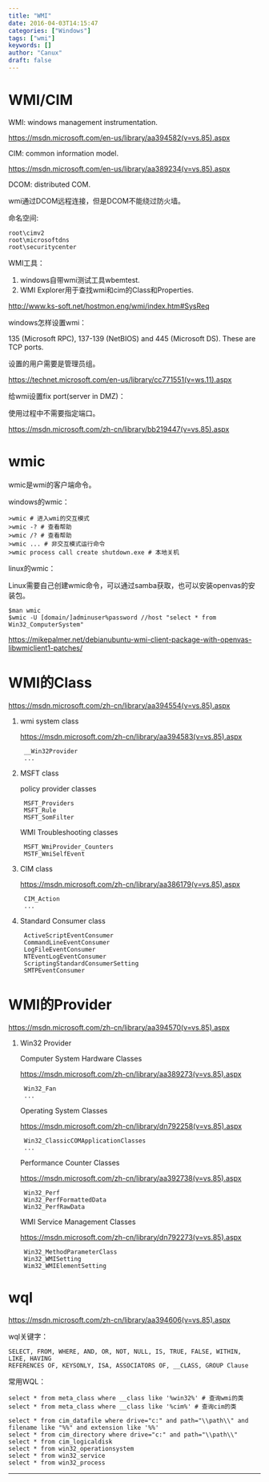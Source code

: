 ```yaml
---
title: "WMI"
date: 2016-04-03T14:15:47
categories: ["Windows"]
tags: ["wmi"]
keywords: []
author: "Canux"
draft: false
---
```


# WMI/CIM

WMI: windows management instrumentation.

<https://msdn.microsoft.com/en-us/library/aa394582(v=vs.85).aspx>

CIM: common information model.

<https://msdn.microsoft.com/en-us/library/aa389234(v=vs.85).aspx>

DCOM: distributed COM.

wmi通过DCOM远程连接，但是DCOM不能绕过防火墙。

命名空间:

    root\cimv2
    root\microsoftdns
    root\securitycenter

WMI工具：
1. windows自带wmi测试工具wbemtest.
2. WMI Explorer用于查找wmi和cim的Class和Properties.

<http://www.ks-soft.net/hostmon.eng/wmi/index.htm#SysReq>

windows怎样设置wmi：

135 (Microsoft RPC), 137-139 (NetBIOS) and 445 (Microsoft DS). These are TCP ports.

设置的用户需要是管理员组。

<https://technet.microsoft.com/en-us/library/cc771551(v=ws.11).aspx>

给wmi设置fix port(server in DMZ)：

使用过程中不需要指定端口。

<https://msdn.microsoft.com/zh-cn/library/bb219447(v=vs.85).aspx>

# wmic

wmic是wmi的客户端命令。

windows的wmic：

    >wmic # 进入wmi的交互模式
    >wmic -? # 查看帮助
    >wmic /? # 查看帮助
    >wmic ... # 非交互模式运行命令
    >wmic process call create shutdown.exe # 本地关机

linux的wmic：

Linux需要自己创建wmic命令，可以通过samba获取，也可以安装openvas的安装包。

    $man wmic
    $wmic -U [domain/]adminuser%password //host "select * from Win32_ComputerSystem"

<https://mikepalmer.net/debianubuntu-wmi-client-package-with-openvas-libwmiclient1-patches/>

# WMI的Class

<https://msdn.microsoft.com/zh-cn/library/aa394554(v=vs.85).aspx>

1. wmi system class

    <https://msdn.microsoft.com/zh-cn/library/aa394583(v=vs.85).aspx>

        __Win32Provider
        ...

2. MSFT class

    policy provider classes

        MSFT_Providers
        MSFT_Rule
        MSFT_SomFilter

    WMI Troubleshooting classes

        MSFT_WmiProvider_Counters
        MSTF_WmiSelfEvent

3. CIM class

    <https://msdn.microsoft.com/zh-cn/library/aa386179(v=vs.85).aspx>

        CIM_Action
        ...

4. Standard Consumer class

        ActiveScriptEventConsumer
        CommandLineEventConsumer
        LogFileEventConsumer
        NTEventLogEventConsumer
        ScriptingStandardConsumerSetting
        SMTPEventConsumer

# WMI的Provider

<https://msdn.microsoft.com/zh-cn/library/aa394570(v=vs.85).aspx>

1. Win32 Provider

    Computer System Hardware Classes

    <https://msdn.microsoft.com/zh-cn/library/aa389273(v=vs.85).aspx>

        Win32_Fan
        ...

    Operating System Classes

    <https://msdn.microsoft.com/zh-cn/library/dn792258(v=vs.85).aspx>

        Win32_ClassicCOMApplicationClasses
        ...

    Performance Counter Classes

    <https://msdn.microsoft.com/zh-cn/library/aa392738(v=vs.85).aspx>

        Win32_Perf
        Win32_PerfFormattedData
        Win32_PerfRawData

    WMI Service Management Classes

    <https://msdn.microsoft.com/zh-cn/library/dn792273(v=vs.85).aspx>

        Win32_MethodParameterClass
        Win32_WMISetting
        Wim32_WMIElementSetting

# wql

<https://msdn.microsoft.com/zh-cn/library/aa394606(v=vs.85).aspx>

wql关键字：

    SELECT, FROM, WHERE, AND, OR, NOT, NULL, IS, TRUE, FALSE, WITHIN, LIKE, HAVING
    REFERENCES OF, KEYSONLY, ISA, ASSOCIATORS OF, __CLASS, GROUP Clause

常用WQL：

    select * from meta_class where __class like '%win32%' # 查询wmi的类
    select * from meta_class where __class like '%cim%' # 查询cim的类

    select * from cim_datafile where drive="c:" and path="\\path\\" and filename like "%%" and extension like '%%'
    select * from cim_directory where drive="c:" and path="\\path\\"
    select * from cim_logicaldisk
    select * from win32_operationsystem
    select * from win32_service
    select * from win32_process

***

